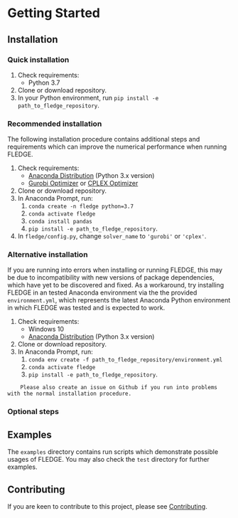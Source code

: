 # Getting Started

## Installation

### Quick installation

1. Check requirements:
    - Python 3.7
2. Clone or download repository.
3. In your Python environment, run `pip install -e path_to_fledge_repository`.

### Recommended installation

The following installation procedure contains additional steps and requirements which can improve the numerical performance when running FLEDGE.

1. Check requirements:
    - [Anaconda Distribution](https://www.anaconda.com/distribution/) (Python 3.x version)
    - [Gurobi Optimizer](http://www.gurobi.com/) or [CPLEX Optimizer](https://www.ibm.com/analytics/cplex-optimizer)
2. Clone or download repository.
3. In Anaconda Prompt, run:
    1. `conda create -n fledge python=3.7`
    2. `conda activate fledge`
    3. `conda install pandas`
    4. `pip install -e path_to_fledge_repository`.
4. In `fledge/config.py`, change `solver_name` to `'gurobi'` or `'cplex'`.

### Alternative installation

If you are running into errors when installing or running FLEDGE, this may be due to incompatibility with new versions of package dependencies, which have yet to be discovered and fixed. As a workaround, try installing FLEDGE in an tested Anaconda environment via the the provided `environment.yml`, which represents the latest Anaconda Python environment in which FLEDGE was tested and is expected to work.

1. Check requirements:
    - Windows 10
    - [Anaconda Distribution](https://www.anaconda.com/distribution/) (Python 3.x version)
2. Clone or download repository.
4. In Anaconda Prompt, run:
    1. `conda env create -f path_to_fledge_repository/environment.yml`
    2. `conda activate fledge`
    3. `pip install -e path_to_fledge_repository`.

``` important::
    Please also create an issue on Github if you run into problems with the normal installation procedure.
```

### Optional steps



## Examples

The `examples` directory contains run scripts which demonstrate possible usages of FLEDGE. You may also check the `test` directory for further examples.

## Contributing

If you are keen to contribute to this project, please see [Contributing](contributing.md).

